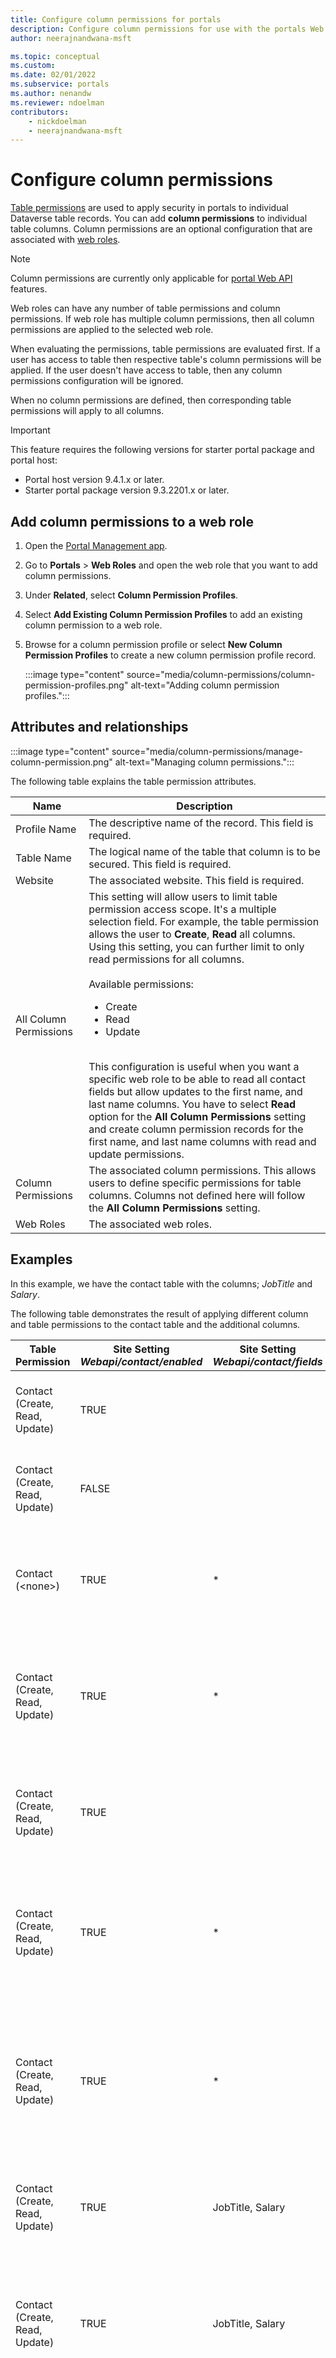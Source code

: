 ```yaml
---
title: Configure column permissions for portals
description: Configure column permissions for use with the portals Web API. 
author: neerajnandwana-msft

ms.topic: conceptual
ms.custom: 
ms.date: 02/01/2022
ms.subservice: portals
ms.author: nenandw
ms.reviewer: ndoelman
contributors:
    - nickdoelman
    - neerajnandwana-msft
---
```


# Configure column permissions

[Table permissions](assign-entity-permissions.md) are used to apply security in portals to individual Dataverse table records. You can add **column permissions** to individual table columns. Column permissions are an optional configuration that are associated with [web roles](create-web-roles.md).

> [!NOTE]
> Column permissions are currently only applicable for [portal Web API](../web-api-overview.md) features.

Web roles can have any number of table permissions and column permissions. If web role has multiple column permissions, then all column permissions are applied to the selected web role.

When evaluating the permissions, table permissions are evaluated first. If a user has access to table then respective table's column permissions will be applied. If the user doesn't have access to table, then any column permissions configuration will be ignored.

When no column permissions are defined, then corresponding table permissions will apply to all columns.

> [!Important]
> This feature requires the following versions for starter portal package and portal host:
> - Portal host version 9.4.1.x or later.
> - Starter portal package version 9.3.2201.x or later.

## Add column permissions to a web role

1. Open the [Portal Management app](configure-portal.md).

1. Go to **Portals** > **Web Roles** and open the web role that you want to add column permissions.

1. Under **Related**, select **Column Permission Profiles**.

1. Select **Add Existing Column Permission Profiles** to add an existing column permission to a web role.

1. Browse for a column permission profile or select **New Column Permission Profiles** to create a new column permission profile record.

    :::image type="content" source="media/column-permissions/column-permission-profiles.png" alt-text="Adding column permission profiles.":::

## Attributes and relationships

:::image type="content" source="media/column-permissions/manage-column-permission.png" alt-text="Managing column permissions.":::

The following table explains the table permission attributes.

| **Name** | **Description** |
|-------------------------|-------------------------|
| Profile Name | The descriptive name of the record. This field is required. |
| Table Name | The logical name of the table that column is to be secured. This field is required. |
| Website | The associated website. This field is required. |
| All Column Permissions | This setting will allow users to limit table permission access scope. It's a multiple selection field. For example, the table permission allows the user to **Create**, **Read** all columns. Using this setting, you can further limit to only read permissions for all columns.</br></br>Available permissions:<ul><li>Create</li><li>Read</li><li>Update</li></ul></br>This configuration is useful when you want a specific web role to be able to read all contact fields but allow updates to the first name, and last name columns. You have to select **Read** option for the **All Column Permissions** setting and create column permission records for the first name, and last name columns with read and update permissions. |
| Column Permissions | The associated column permissions. This allows users to define specific permissions for table columns. Columns not defined here will follow the **All Column Permissions** setting. |
| Web Roles | The associated web roles. |

## Examples

In this example, we have the contact table with the columns; *JobTitle* and *Salary*.

The following table demonstrates the result of applying different column and table permissions to the contact table and the additional columns.

| **Table Permission** | **Site Setting**<br><em>**Webapi/contact/enabled**</em> | **Site Setting**<br><em>**Webapi/contact/fields**</em> | **Column Permission** | **Scenario** |
|-------------------------|-------------------------|-------------------------|-------------------------|-------------------------|
| Contact (Create, Read, Update) | TRUE |  |  | User will not have any permissions to the columns. |
| Contact (Create, Read, Update) | FALSE |  |  | User will not have any permissions to the columns. |
| Contact (&lt;none&gt;) | TRUE | * | **All Column Permissions:** Create, Read, Update</br>**Column Permissions:** &lt;none&gt; | User will not have any permissions to the columns. |
| Contact (Create, Read, Update) | TRUE | * |  | User will have Create, Read, Update permissions on all contact table columns. |
| Contact (Create, Read, Update) | TRUE |  | **All Column Permissions:** Create, Read, Update</br>**Column Permissions:** &lt;none&gt; | User will not have any permissions to the columns. |
| Contact (Create, Read, Update) | TRUE | * | **All Column Permissions:** &lt;none&gt;</br>**Column Permissions:**</br><ul></br><li>**JobTitle:** Read</li></br></ul> | User will have Read on JobTitle and Create, Read, Update on all the other columns. |
| Contact (Create, Read, Update) | TRUE | * | **All Column Permissions:** Read</br>**Column Permissions:**</br><ul></br><li>**JobTitle:** Create, Read, Update</li></br></ul> | User will have Create, Read, Update on JobTitle and only Read on all the other columns. |
| Contact (Create, Read, Update) | TRUE | JobTitle, Salary |  | User will have Create, Read, Update on JobTitle and Salary. |
| Contact (Create, Read, Update) | TRUE | JobTitle, Salary | **All Column Permissions:** Create, Read, Update</br>**Column Permissions:** &lt;none&gt; | User will have Create, Read, Update on JobTitle and Salary, no permission on other columns. |
| Contact (Create, Read, Update) | TRUE | JobTitle, Salary | **All Column Permissions:** &lt;none&gt;</br>**Column Permissions:**</br><ul></br><li>**JobTitle:** Create, Read, Update</li></br><li>**Salary:** Create, Read, Update</li></br></ul> | User will have Create, Read, Update on JobTitle and Salary. |
| Contact (Create, Read, Update) | TRUE | JobTitle | **All Column Permissions:** &lt;none&gt;</br>**Column Permissions:**</br><ul></br><li>**JobTitle:** Create, Read, Update</li></br><li>**Salary:** Create, Read, Update</li></br></ul> | User will have Create, Read, Update on JobTitle and no permission on Salary. |
| Contact (Create, Read, Update) | TRUE | JobTitle, Salary | **All Column Permissions:** &lt;none&gt;</br>**Column Permissions:**</br><ul></br><li>**JobTitle:** Create, Read, Update</li></br><li>**Salary:** Read</li></br></ul> | User will have Create, Read, Update on JobTitle, and Read on Salary. |

### See also

[Assign table permissions](assign-entity-permissions.md)</br>
[Create web roles for portals](create-web-roles.md)</br>
[Portals Web API overview](../web-api-overview.md)

[!INCLUDE[footer-include](../../../includes/footer-banner.md)]
